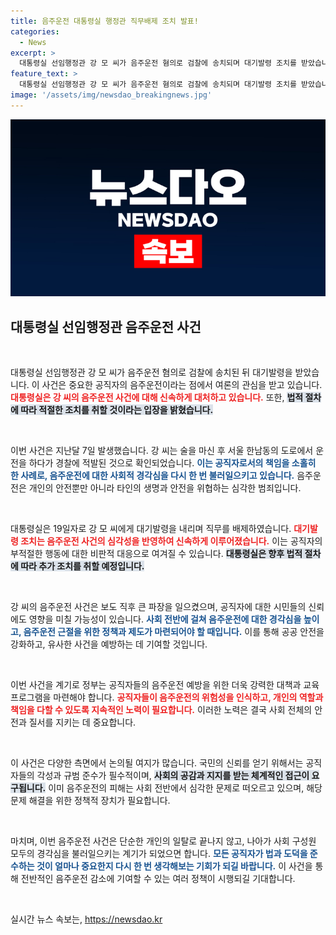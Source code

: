 ```yaml
---
title: 음주운전 대통령실 행정관 직무배제 조치 발표!
categories:
  - News
excerpt: >
  대통령실 선임행정관 강 모 씨가 음주운전 혐의로 검찰에 송치되며 대기발령 조치를 받았습니다. 법적 절차가 이어질 예정, 추가 경과가 주목됩니다!
feature_text: >
  대통령실 선임행정관 강 모 씨가 음주운전 혐의로 검찰에 송치되며 대기발령 조치를 받았습니다. 법적 절차가 이어질 예정, 추가 경과가 주목됩니다!
image: '/assets/img/newsdao_breakingnews.jpg'
---
```


<p><img src="/assets/img/newsdao_breakingnews.jpg" alt="bookingtag 속보" /></p>

<h2 data-ke-size="size26">대통령실 선임행정관 음주운전 사건</h2>

<p data-ke-size="size16">&nbsp;</p>

<p>대통령실 선임행정관 강 모 씨가 음주운전 혐의로 검찰에 송치된 뒤 대기발령을 받았습니다. 이 사건은 중요한 공직자의 음주운전이라는 점에서 여론의 관심을 받고 있습니다. <b><span style="color: #ee2323;">대통령실은 강 씨의 음주운전 사건에 대해 신속하게 대처하고 있습니다.</span></b> 또한, <b><span style="background-color: #21538527;">법적 절차에 따라 적절한 조치를 취할 것이라는 입장을 밝혔습니다.</span></b></p>

<p data-ke-size="size16">&nbsp;</p>

<p>이번 사건은 지난달 7일 발생했습니다. 강 씨는 술을 마신 후 서울 한남동의 도로에서 운전을 하다가 경찰에 적발된 것으로 확인되었습니다. <b><span style="color: #1a5490;">이는 공직자로서의 책임을 소홀히 한 사례로, 음주운전에 대한 사회적 경각심을 다시 한 번 불러일으키고 있습니다.</span></b> 음주운전은 개인의 안전뿐만 아니라 타인의 생명과 안전을 위협하는 심각한 범죄입니다.</p>

<p data-ke-size="size16">&nbsp;</p>

<p>대통령실은 19일자로 강 모 씨에게 대기발령을 내리며 직무를 배제하였습니다. <b><span style="color: #ee2323;">대기발령 조치는 음주운전 사건의 심각성을 반영하여 신속하게 이루어졌습니다.</span></b> 이는 공직자의 부적절한 행동에 대한 비판적 대응으로 여겨질 수 있습니다. <b><span style="background-color: #21538527;">대통령실은 향후 법적 절차에 따라 추가 조치를 취할 예정입니다.</span></b></p>

<p data-ke-size="size16">&nbsp;</p>

<p>강 씨의 음주운전 사건은 보도 직후 큰 파장을 일으켰으며, 공직자에 대한 시민들의 신뢰에도 영향을 미칠 가능성이 있습니다. <b><span style="color: #1a5490;">사회 전반에 걸쳐 음주운전에 대한 경각심을 높이고, 음주운전 근절을 위한 정책과 제도가 마련되어야 할 때입니다.</span></b> 이를 통해 공공 안전을 강화하고, 유사한 사건을 예방하는 데 기여할 것입니다.</p>

<p data-ke-size="size16">&nbsp;</p>

<p>이번 사건을 계기로 정부는 공직자들의 음주운전 예방을 위한 더욱 강력한 대책과 교육 프로그램을 마련해야 합니다. <b><span style="color: #ee2323;">공직자들이 음주운전의 위험성을 인식하고, 개인의 역할과 책임을 다할 수 있도록 지속적인 노력이 필요합니다.</span></b> 이러한 노력은 결국 사회 전체의 안전과 질서를 지키는 데 중요합니다.</p>

<p data-ke-size="size16">&nbsp;</p>

<p>이 사건은 다양한 측면에서 논의될 여지가 많습니다. 국민의 신뢰를 얻기 위해서는 공직자들의 각성과 규범 준수가 필수적이며, <b><span style="background-color: #21538527;">사회의 공감과 지지를 받는 체계적인 접근이 요구됩니다.</span></b> 이미 음주운전의 피해는 사회 전반에서 심각한 문제로 떠오르고 있으며, 해당 문제 해결을 위한 정책적 장치가 필요합니다.</p>

<p data-ke-size="size16">&nbsp;</p>

<p>마치며, 이번 음주운전 사건은 단순한 개인의 일탈로 끝나지 않고, 나아가 사회 구성원 모두의 경각심을 불러일으키는 계기가 되었으면 합니다. <b><span style="color: #1a5490;">모든 공직자가 법과 도덕을 준수하는 것이 얼마나 중요한지 다시 한 번 생각해보는 기회가 되길 바랍니다.</span></b> 이 사건을 통해 전반적인 음주운전 감소에 기여할 수 있는 여러 정책이 시행되길 기대합니다. </p>

<p data-ke-size="size16">&nbsp;</p>
실시간 뉴스 속보는, <a href="https://newsdao.kr" rel="dofollow">https://newsdao.kr</a>



